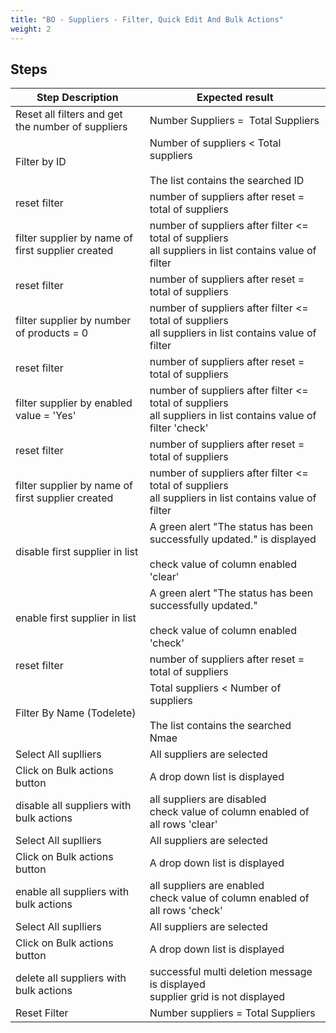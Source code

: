 ```yaml
---
title: "BO - Suppliers - Filter, Quick Edit And Bulk Actions"
weight: 2
---
```

## Steps
| Step Description | Expected result |
| ----- | ----- |
| Reset all filters and get the number of suppliers | Number Suppliers =  Total Suppliers |
| Filter by ID | Number of suppliers < Total suppliers<br><br>The list contains the searched ID |
| reset filter | number of suppliers after reset = total of suppliers |
| filter supplier by name of first supplier created | number of suppliers after filter <= total of suppliers<br>all suppliers in list contains value of filter |
| reset filter | number of suppliers after reset = total of suppliers |
| filter supplier by number of products = 0 | number of suppliers after filter <= total of suppliers<br>all suppliers in list contains value of filter |
| reset filter | number of suppliers after reset = total of suppliers |
| filter supplier by enabled value = 'Yes' | number of suppliers after filter <= total of suppliers<br>all suppliers in list contains value of filter 'check' |
| reset filter | number of suppliers after reset = total of suppliers |
| filter supplier by name of first supplier created | number of suppliers after filter <= total of suppliers<br>all suppliers in list contains value of filter |
| disable first supplier in list | A green alert "The status has been successfully updated." is displayed<br><br>check value of column enabled 'clear' |
| enable first supplier in list | A green alert "The status has been successfully updated."<br><br>check value of column enabled 'check' |
| reset filter | number of suppliers after reset = total of suppliers |
| Filter By Name (Todelete) | Total suppliers < Number of suppliers<br><br>The list contains the searched Nmae |
| Select All suplliers | All suppliers are selected |
| Click on Bulk actions button | A drop down list is displayed |
| disable all suppliers with bulk actions | all suppliers are disabled<br>check value of column enabled of all rows 'clear' |
| Select All suplliers | All suppliers are selected |
| Click on Bulk actions button | A drop down list is displayed |
| enable all suppliers with bulk actions | all suppliers are enabled<br>check value of column enabled of all rows 'check' |
| Select All suplliers | All suppliers are selected |
| Click on Bulk actions button | A drop down list is displayed |
| delete all suppliers with bulk actions | successful multi deletion message is displayed<br>supplier grid is not displayed |
| Reset Filter | Number suppliers = Total Suppliers |
